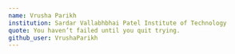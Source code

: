 ```yaml
---
name: Vrusha Parikh	
institution: Sardar Vallabhbhai Patel Institute of Technology
quote: You haven’t failed until you quit trying.
github_user: VrushaParikh
---
```

